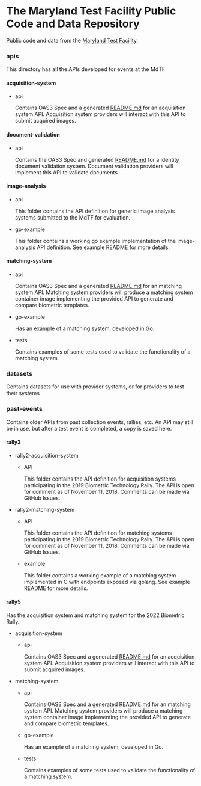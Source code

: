 # The Maryland Test Facility Public Code and Data Repository

Public code and data from the [Maryland Test Facility](https://mdtf.org).

### apis
This directory has all the APIs developed for events at the MdTF

#### acquisition-system
* api

  Contains OAS3 Spec and a generated [README.md](apis/acquisition-system/api/README.md) for an acquisition system API. Acquisition system providers will interact with this API to submit acquired images.

#### document-validation
* api

    Contains the OAS3 Spec and generated [README.md](apis/document-validation/api/README.md) for a identity document validation system. Document validation providers will implement this API to validate documents. 
#### image-analysis
* api

    This folder contains the API definition for generic image analysis systems submitted to the MdTF for evaluation.

* go-example

    This folder contains a working go example implementation of the image-analysis API definition. See example README for more details.

#### matching-system
   * api

        Contains OAS3 Spec and a generated [README.md](apis/matching-system/api/README.md) for an matching system API. Matching system providers will produce a matching system container image implementing the provided API to generate and compare biometric templates.
   * go-example

        Has an example of a matching system, developed in Go.
   * tests

       Contains examples of some tests used to validate the functionality of a matching system.

### datasets

Contains datasets for use with provider systems, or for providers to test their systems

### past-events

Contains older APIs from past collection events, rallies, etc. An API may still be in use, but after a test event is completed, a copy is saved here.

#### rally2
* rally2-acquisition-system
  * API
  
      This folder contains the API definition for acquisition systems participating in the 2019 Biometric Technology Rally. The API is open for comment as of November 11, 2018. Comments can be made via GitHub Issues.
* rally2-matching-system

  * API

      This folder contains the API definition for matching systems participating in the 2019 Biometric Technology Rally. The API is open for comment as of November 11, 2018. Comments can be made via GitHub Issues.

  * example

      This folder contains a working example of a matching system implemented in C with endpoints exposed via golang. See example README for more details.
#### rally5
Has the acquisition system and matching system for the 2022 Biometric Rally.
* acquisition-system
    * api

        Contains OAS3 Spec and a generated [README.md](apis/acquisition-system/api/README.md) for an acquisition system API. Acquisition system providers will interact with this API to submit acquired images.
* matching-system
  * api

    Contains OAS3 Spec and a generated [README.md](apis/matching-system/api/README.md) for an matching system API. Matching system providers will produce a matching system container image implementing the provided API to generate and compare biometric templates.
  * go-example

    Has an example of a matching system, developed in Go.
  * tests

    Contains examples of some tests used to validate the functionality of a matching system.
   